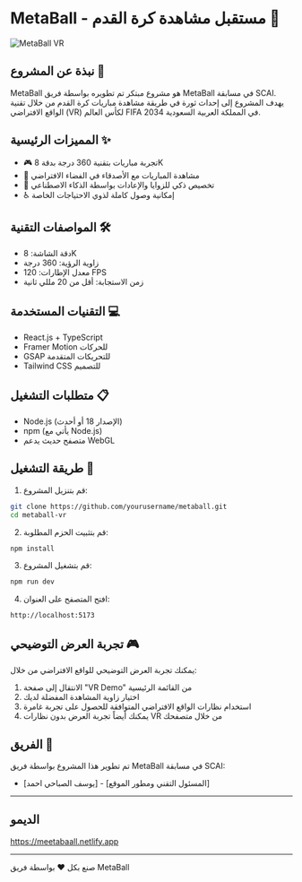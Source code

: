 # MetaBall - مستقبل مشاهدة كرة القدم 🚀

![MetaBall VR](https://images.unsplash.com/photo-1522778119026-d647f0596c20?auto=format&fit=crop&q=80)

## نبذة عن المشروع 🎯

MetaBall هو مشروع مبتكر تم تطويره بواسطة فريق MetaBall في مسابقة SCAI. يهدف المشروع إلى إحداث ثورة في طريقة مشاهدة مباريات كرة القدم من خلال تقنية الواقع الافتراضي (VR) لكأس العالم FIFA 2034 في المملكة العربية السعودية.

## المميزات الرئيسية ✨

- 🎮 تجربة مباريات بتقنية 360 درجة بدقة 8K
- 👥 مشاهدة المباريات مع الأصدقاء في الفضاء الافتراضي
- 🤖 تخصيص ذكي للزوايا والإعادات بواسطة الذكاء الاصطناعي
- ♿ إمكانية وصول كاملة لذوي الاحتياجات الخاصة

## المواصفات التقنية 🛠

- دقة الشاشة: 8K
- زاوية الرؤية: 360 درجة
- معدل الإطارات: 120 FPS
- زمن الاستجابة: أقل من 20 مللي ثانية

## التقنيات المستخدمة 💻

- React.js + TypeScript
- Framer Motion للحركات
- GSAP للتحريكات المتقدمة
- Tailwind CSS للتصميم

## متطلبات التشغيل 📋

- Node.js (الإصدار 18 أو أحدث)
- npm (يأتي مع Node.js)
- متصفح حديث يدعم WebGL

## طريقة التشغيل 🚀

1. قم بتنزيل المشروع:
```bash
git clone https://github.com/yourusername/metaball.git
cd metaball-vr
```

2. قم بتثبيت الحزم المطلوبة:
```bash
npm install
```

3. قم بتشغيل المشروع:
```bash
npm run dev
```

4. افتح المتصفح على العنوان:
```
http://localhost:5173
```

## تجربة العرض التوضيحي 🎮

يمكنك تجربة العرض التوضيحي للواقع الافتراضي من خلال:

1. الانتقال إلى صفحة "VR Demo" من القائمة الرئيسية
2. اختيار زاوية المشاهدة المفضلة لديك
3. استخدام نظارات الواقع الافتراضي المتوافقة للحصول على تجربة غامرة
4. يمكنك أيضاً تجربة العرض بدون نظارات VR من خلال متصفحك

## الفريق 👥

تم تطوير هذا المشروع بواسطة فريق MetaBall في مسابقة SCAI:
- [يوسف الصباحي احمد] - [المسئول التقني ومطور الموقع]




---

## الديمو 
https://meetabaall.netlify.app

---
صنع بكل ❤️ بواسطة فريق MetaBall
